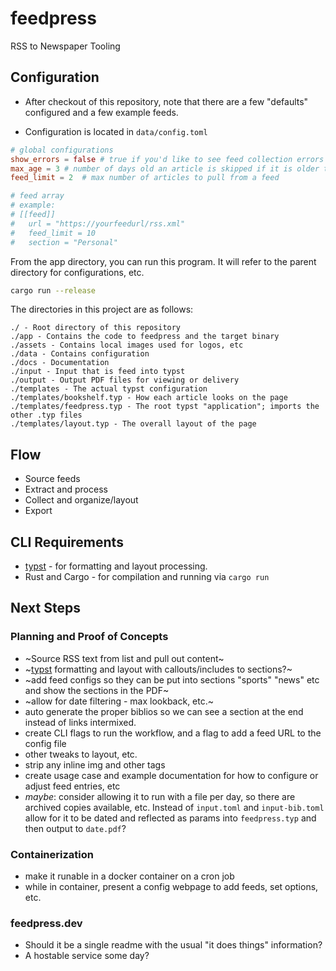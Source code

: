 # feedpress
RSS to Newspaper Tooling


## Configuration
- After checkout of this repository, note that there are a few "defaults" configured and a few example feeds.

- Configuration is located in `data/config.toml`
```toml
# global configurations
show_errors = false # true if you'd like to see feed collection errors
max_age = 3 # number of days old an article is skipped if it is older than
feed_limit = 2  # max number of articles to pull from a feed

# feed array
# example:
# [[feed]]
#   url = "https://yourfeedurl/rss.xml"
#   feed_limit = 10
#   section = "Personal"

```

From the app directory, you can run this program.  It will refer to the parent directory for configurations, etc.

```bash
cargo run --release
```

The directories in this project are as follows:
```
./ - Root directory of this repository
./app - Contains the code to feedpress and the target binary
./assets - Contains local images used for logos, etc
./data - Contains configuration 
./docs - Documentation
./input - Input that is feed into typst
./output - Output PDF files for viewing or delivery
./templates - The actual typst configuration
./templates/bookshelf.typ - How each article looks on the page
./templates/feedpress.typ - The root typst "application"; imports the other .typ files
./templates/layout.typ - The overall layout of the page
```

## Flow
- Source feeds
- Extract and process
- Collect and organize/layout
- Export

## CLI Requirements
- [typst](https://github.com/typst/typst) - for formatting and layout processing.
- Rust and Cargo - for compilation and running via `cargo run`


## Next Steps

### Planning and Proof of Concepts
- ~Source RSS text from list and pull out content~
- ~[typst](https://github.com/typst/typst) formatting and layout with callouts/includes to sections?~
- ~add feed configs so they can be put into sections "sports" "news" etc and show the sections in the PDF~
- ~allow for date filtering - max lookback, etc.~
- auto generate the proper biblios so we can see a section at the end instead of links intermixed.
- create CLI flags to run the workflow, and a flag to add a feed URL to the config file
- other tweaks to layout, etc.
- strip any inline img and other tags
- create usage case and example documentation for how to configure or adjust feed entries, etc
- *maybe*: consider allowing it to run with a file per day, so there are archived copies available, etc.  Instead of `input.toml` and `input-bib.toml` allow for it to be dated and reflected as params into `feedpress.typ` and then output to `date.pdf`?

### Containerization
- make it runable in a docker container on a cron job
- while in container, present a config webpage to add feeds, set options, etc.

### feedpress.dev
- Should it be a single readme with the usual "it does things" information?
- A hostable service some day?